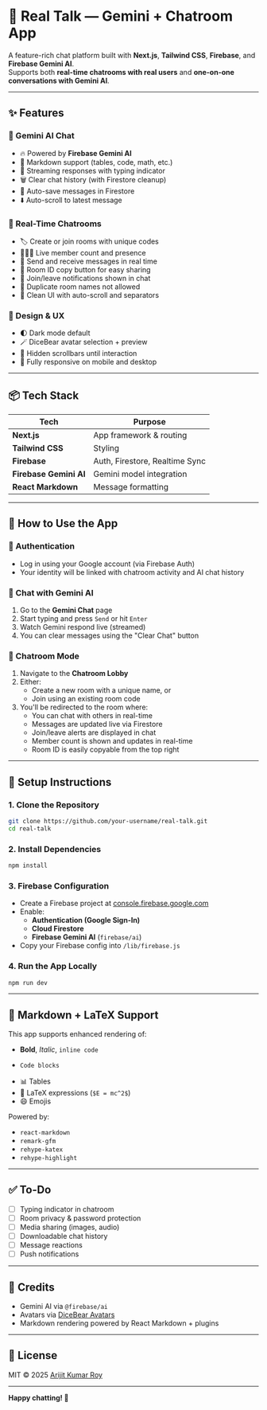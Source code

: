 # 💬 Real Talk — Gemini + Chatroom App

A feature-rich chat platform built with **Next.js**, **Tailwind CSS**, **Firebase**, and **Firebase Gemini AI**.  
Supports both **real-time chatrooms with real users** and **one-on-one conversations with Gemini AI**.

---

## ✨ Features

### 🤖 Gemini AI Chat
- 🔥 Powered by **Firebase Gemini AI**
- 📄 Markdown support (tables, code, math, etc.)
- 🧠 Streaming responses with typing indicator
- 🗑️ Clear chat history (with Firestore cleanup)
- 💾 Auto-save messages in Firestore
- ⬇️ Auto-scroll to latest message

### 👥 Real-Time Chatrooms
- 🏷️ Create or join rooms with unique codes
- 👨‍👩‍👧 Live member count and presence
- 📝 Send and receive messages in real time
- 📌 Room ID copy button for easy sharing
- 🚪 Join/leave notifications shown in chat
- 🔐 Duplicate room names not allowed
- 🧹 Clean UI with auto-scroll and separators

### 🎨 Design & UX
- 🌓 Dark mode default
- 🪄 DiceBear avatar selection + preview
- 🧼 Hidden scrollbars until interaction
- 📱 Fully responsive on mobile and desktop

---

## 📦 Tech Stack

| Tech                 | Purpose                         |
|----------------------|----------------------------------|
| **Next.js**          | App framework & routing         |
| **Tailwind CSS**     | Styling                         |
| **Firebase**         | Auth, Firestore, Realtime Sync  |
| **Firebase Gemini AI** | Gemini model integration      |
| **React Markdown**   | Message formatting              |

---

## 🚀 How to Use the App

### 🔐 Authentication
- Log in using your Google account (via Firebase Auth)
- Your identity will be linked with chatroom activity and AI chat history

### 💬 Chat with Gemini AI
1. Go to the **Gemini Chat** page
2. Start typing and press `Send` or hit `Enter`
3. Watch Gemini respond live (streamed)
4. You can clear messages using the "Clear Chat" button

### 👥 Chatroom Mode
1. Navigate to the **Chatroom Lobby**
2. Either:
   - Create a new room with a unique name, or
   - Join using an existing room code
3. You'll be redirected to the room where:
   - You can chat with others in real-time
   - Messages are updated live via Firestore
   - Join/leave alerts are displayed in chat
   - Member count is shown and updates in real-time
   - Room ID is easily copyable from the top right

---

## 🔧 Setup Instructions

### 1. Clone the Repository

```bash
git clone https://github.com/your-username/real-talk.git
cd real-talk
```

### 2. Install Dependencies

```bash
npm install
```

### 3. Firebase Configuration

- Create a Firebase project at [console.firebase.google.com](https://console.firebase.google.com)
- Enable:
  - **Authentication (Google Sign-In)**
  - **Cloud Firestore**
  - **Firebase Gemini AI** (`firebase/ai`)
- Copy your Firebase config into `/lib/firebase.js`

### 4. Run the App Locally

```bash
npm run dev
```

---

## 📐 Markdown + LaTeX Support

This app supports enhanced rendering of:
- **Bold**, *Italic*, `inline code`
- ```js
  Code blocks
  ```
- 📊 Tables
- 📐 LaTeX expressions (`$E = mc^2$`)
- 😄 Emojis

Powered by:
- `react-markdown`
- `remark-gfm`
- `rehype-katex`
- `rehype-highlight`

---

## ✅ To-Do

- [ ] Typing indicator in chatroom
- [ ] Room privacy & password protection
- [ ] Media sharing (images, audio)
- [ ] Downloadable chat history
- [ ] Message reactions
- [ ] Push notifications

---

## 🧠 Credits

- Gemini AI via `@firebase/ai`
- Avatars via [DiceBear Avatars](https://www.dicebear.com)
- Markdown rendering powered by React Markdown + plugins

---

## 📄 License

MIT © 2025 [Arijit Kumar Roy](https://github.com/arijitkroy)

---

**Happy chatting! 💬**
